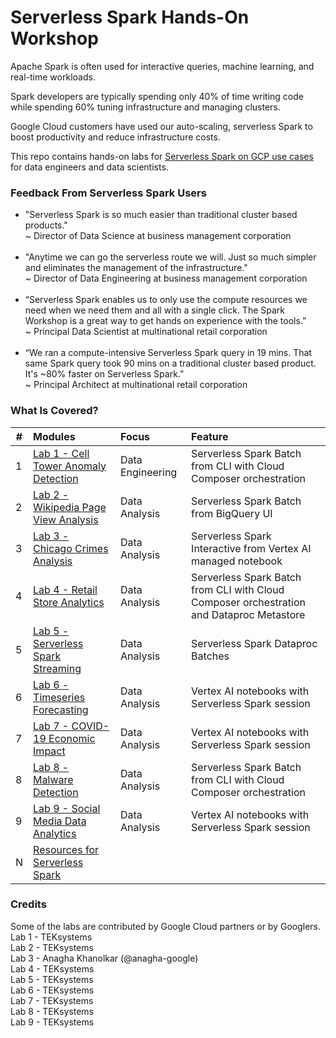 # Serverless Spark Hands-On Workshop

Apache Spark is often used for interactive queries, machine learning, and real-time workloads.<br>

Spark developers are typically spending only 40% of time writing code while spending 60% tuning infrastructure and managing clusters.<br>

Google Cloud customers have used our auto-scaling, serverless Spark to boost productivity and reduce infrastructure costs.<br>

This repo contains hands-on labs for [Serverless Spark on GCP use cases](https://cloud.google.com/solutions/spark) for data engineers and data scientists.

### Feedback From Serverless Spark Users
- "Serverless Spark is so much easier than traditional cluster based products."<br> 
~ Director of Data Science at business management corporation<br><br>
- "Anytime we can go the serverless route we will.  Just so much simpler and eliminates the management of the infrastructure."<br>
~ Director of Data Engineering at business management corporation<br><br>
- “Serverless Spark enables us to only use the compute resources we need when we need them and all with a single click.  The Spark Workshop is a great way to get hands on experience with the tools.”<br> 
~ Principal Data Scientist at multinational retail corporation<br><br>
- “We ran a compute-intensive Serverless Spark query in 19 mins.  That same Spark query took 90 mins on a traditional cluster based product.  It's ~80% faster on Serverless Spark.”<br> 
~ Principal Architect at multinational retail corporation

### What Is Covered?
| # | Modules | Focus | Feature |
| -- | :--- | :-- | :-- |
| 1 | [Lab 1 - Cell Tower Anomaly Detection](cell-tower-anomaly-detection/README.md) | Data Engineering | Serverless Spark Batch from CLI with Cloud Composer orchestration |
| 2 | [Lab 2 - Wikipedia Page View Analysis](wikipedia-page-view-analysis/README.md) | Data Analysis | Serverless Spark Batch from BigQuery UI |
| 3 | [Lab 3 - Chicago Crimes Analysis](chicago-crimes-analysis/README.md) | Data Analysis | Serverless Spark Interactive from Vertex AI managed notebook |
| 4 | [Lab 4 - Retail Store Analytics](retail_store_analytics_metastore/README.md) | Data Analysis | Serverless Spark Batch from CLI with Cloud Composer orchestration and Dataproc Metastore |
| 5 | [Lab 5 - Serverless Spark Streaming](serverless_spark_streaming/README.md) | Data Analysis | Serverless Spark Dataproc Batches |
| 6 | [Lab 6 - Timeseries Forecasting](timeseries_forecasting/README.md) | Data Analysis | Vertex AI notebooks with Serverless Spark session |
| 7 | [Lab 7 - COVID-19 Economic Impact](covid-economic-impact-vertex-ai/README.md) | Data Analysis | Vertex AI notebooks with Serverless Spark session |
| 8 | [Lab 8 - Malware Detection](malware_detection/README.md) | Data Analysis | Serverless Spark Batch from CLI with Cloud Composer orchestration |
| 9 | [Lab 9 - Social Media Data Analytics](social_media_data_analytics/README.md) | Data Analysis | Vertex AI notebooks with Serverless Spark session |
| N | [Resources for Serverless Spark](https://spark.apache.org/docs/latest/) |

### Credits
Some of the labs are contributed by Google Cloud partners or by Googlers.<br>
Lab 1 - TEKsystems<br>
Lab 2 - TEKsystems<br>
Lab 3 - Anagha Khanolkar (@anagha-google)<br>
Lab 4 - TEKsystems<br>
Lab 5 - TEKsystems<br>
Lab 6 - TEKsystems<br>
Lab 7 - TEKsystems<br>
Lab 8 - TEKsystems<br>
Lab 9 - TEKsystems<br>
